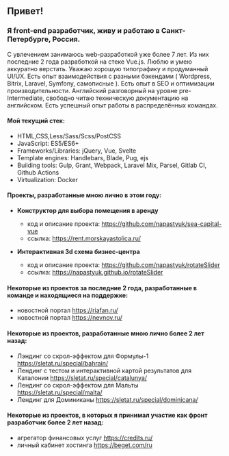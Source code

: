 ## Привет!
### Я front-end разработчик, живу и работаю в Санкт-Петербурге, Россия.
C увлечением занимаюсь web-разработкой уже более 7 лет. Из них последние 2 года разработкой на стеке Vue.js. Люблю и умею аккуратно верстать. Уважаю хорошую типографику и продуманный UI/UX. Есть опыт взаимодействия с разными бэкендами ( Wordpress, Bitrix, Laravel, Symfony, самописные ). Есть опыт в SEO и оптимизации производительности. Английский разговорный на уровне pre-Intermediate, свободно читаю техническую документацию на английском. Есть успешный опыт работы в распределённых командах.  


#### Мой текущий стек:
- HTML,CSS,Less/Sass/Scss/PostCSS
- JavaScript: ES5/ES6+ 
- Frameworks/Libraries: jQuery, Vue, Svelte
- Template engines: Handlebars, Blade, Pug, ejs
- Building tools: Gulp, Grant, Webpack, Laravel Mix, Parsel, Gitlab CI, Github Actions
- Virtualization: Docker


#### Проекты, разработанные мною лично в этом году:

- **Конструктор для выбора помещения в аренду**
  - код и описание проекта: https://github.com/napastyuk/sea-capital-vue
  - ссылка: https://rent.morskayastolica.ru/
  
- **Интерактивная 3d схема бизнес-центра**
  - код и описание проекта: https://github.com/napastyuk/rotateSlider
  - ссылка: https://napastyuk.github.io/rotateSlider


#### Некоторые из проектов за последние 2 года, разработанные в команде и находящиеся на поддержке:
- новостной портал https://riafan.ru/
- новостной портал https://nevnov.ru/

#### Некоторые из проектов, разработанные мною лично более 2 лет назад:
- Лэндинг со скрол-эффектом для Формулы-1 https://sletat.ru/special/bahrain/
- Лендинг с тестом и интерактивной картой результатов для Каталонии https://sletat.ru/special/catalunya/
- Лендинг со скрол-эффектом для Мальты https://sletat.ru/special/malta/
- Лендинг для Доминиканы https://sletat.ru/special/dominicana/

#### Некоторые из проектов, в которых я принимал участие как фронт разработчик более 2 лет назад:
- агрегатор финансовых услуг https://credits.ru/
- личный кабинет хостинга https://beget.com/ru
